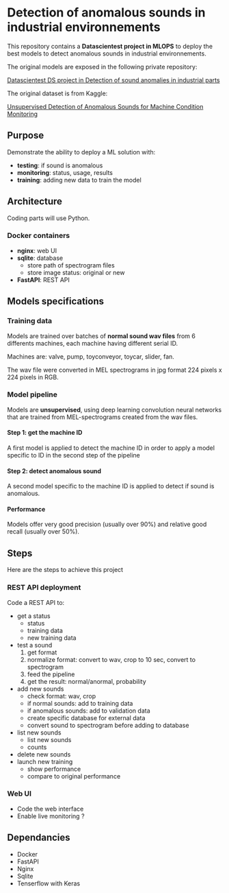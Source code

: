 # Detection of anomalous sounds in industrial environnements
This repository contains a **Datascientest project in MLOPS** to deploy the best models to detect anomalous sounds in industrial environnements.

The original models are exposed in the following private repository:

[Datascientest DS project in Detection of sound anomalies in industrial parts](https://github.com/DataScientest-Studio/Py_ASD_ACM)

The original dataset is from Kaggle:

[Unsupervised Detection of Anomalous Sounds for Machine Condition Monitoring](https://dcase.community/challenge2020/task-unsupervised-detection-of-anomalous-sounds)

## Purpose
Demonstrate the ability to deploy a ML solution with:
* **testing**: if sound is anomalous
* **monitoring**: status, usage, results
* **training**: adding new data to train the model

## Architecture
Coding parts will use Python.
### Docker containers
* **nginx**: web UI
* **sqlite**: database
  * store path of spectrogram files
  * store image status: original or new
* **FastAPI**: REST API

## Models specifications
### Training data

Models are trained over batches of **normal sound wav files** from 6 differents machines, each machine having different serial ID.

Machines are: valve, pump, toyconveyor, toycar, slider, fan.

The wav file were converted in MEL spectrograms in jpg format 224 pixels x 224 pixels in RGB.

### Model pipeline

Models are **unsupervised**, using deep learning convolution neural networks that are trained from MEL-spectrograms created from the wav files.

#### Step 1: get the machine ID
A first model is applied to detect the machine ID in order to apply a model specific to ID in the second step of the pipeline
#### Step 2: detect anomalous sound
A second model specific to the machine ID is applied to detect if sound is anomalous.
#### Performance
Models offer very good precision (usually over 90%) and relative good recall (usually over 50%).

## Steps
Here are the steps to achieve this project
### REST API deployment
Code a REST API to:
* get a status
  * status
  * training data
  * new training data
* test a sound
  1. get format
  2. normalize format: convert to wav, crop to 10 sec, convert to spectrogram
  3. feed the pipeline
  4. get the result: normal/anormal, probability
* add new sounds
  * check format: wav, crop
  * if normal sounds: add to training data
  * if anomalous sounds: add to validation data
  * create specific database for external data
  * convert sound to spectrogram before adding to database
* list new sounds
  * list new sounds
  * counts
* delete new sounds
* launch new training
  * show performance
  * compare to original performance

### Web UI
* Code the web interface
* Enable live monitoring ?

## Dependancies
* Docker
* FastAPI
* Nginx
* Sqlite
* Tenserflow with Keras

